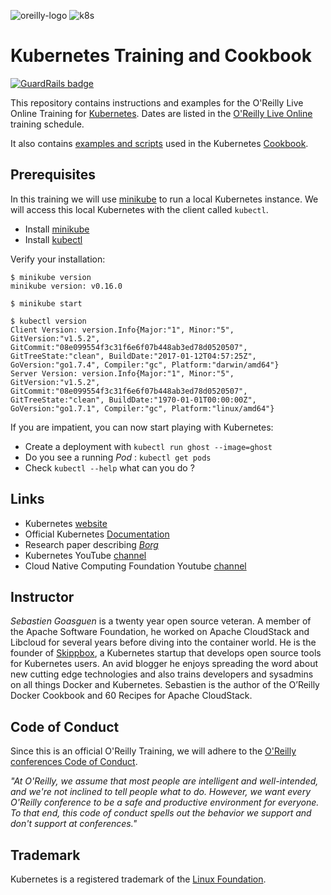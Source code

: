 ![oreilly-logo](./images/oreilly.png) ![k8s](./images/k8s.png)

# Kubernetes Training and Cookbook

[![GuardRails badge](https://badges.production.guardrails.io/bennythejudge/oreilly-kubernetes.svg)](https://www.guardrails.io)

This repository contains instructions and examples for the O'Reilly Live Online Training for [Kubernetes](https://kubernetes.io).
Dates are listed in the [O'Reilly Live Online](https://www.safaribooksonline.com/live-training/) training schedule.

It also contains [examples and scripts](./cookbook) used in the Kubernetes [Cookbook](http://shop.oreilly.com/product/0636920064947.do).

## Prerequisites

In this training we will use [minikube](https://kubernetes.io/docs/getting-started-guides/minikube/) to run a local Kubernetes instance. We will access this local Kubernetes with the client called `kubectl`.

* Install [minikube](https://github.com/kubernetes/minikube/releases)
* Install [kubectl](https://kubernetes.io/docs/user-guide/prereqs/)

Verify your installation:

```
$ minikube version
minikube version: v0.16.0

$ minikube start

$ kubectl version
Client Version: version.Info{Major:"1", Minor:"5", GitVersion:"v1.5.2", GitCommit:"08e099554f3c31f6e6f07b448ab3ed78d0520507", GitTreeState:"clean", BuildDate:"2017-01-12T04:57:25Z", GoVersion:"go1.7.4", Compiler:"gc", Platform:"darwin/amd64"}
Server Version: version.Info{Major:"1", Minor:"5", GitVersion:"v1.5.2", GitCommit:"08e099554f3c31f6e6f07b448ab3ed78d0520507", GitTreeState:"clean", BuildDate:"1970-01-01T00:00:00Z", GoVersion:"go1.7.1", Compiler:"gc", Platform:"linux/amd64"}
```

If you are impatient, you can now start playing with Kubernetes:

* Create a deployment with `kubectl run ghost --image=ghost`
* Do you see a running _Pod_ : `kubectl get pods`
* Check `kubectl --help` what can you do ?

## Links

* Kubernetes [website](https://kubernetes.io)
* Official Kubernetes [Documentation](https://kubernetes.io/docs/)
* Research paper describing [_Borg_](https://research.google.com/pubs/pub43438.html)
* Kubernetes YouTube [channel](https://www.youtube.com/channel/UCZ2bu0qutTOM0tHYa_jkIwg/featured)
* Cloud Native Computing Foundation Youtube [channel](https://www.youtube.com/channel/UCvqbFHwN-nwalWPjPUKpvTA/feed)

## Instructor

*Sebastien Goasguen* is a twenty year open source veteran. A member of the Apache Software Foundation, he worked on Apache CloudStack and Libcloud for several years before diving into the container world. He is the founder of [Skippbox](http://www.skippbox.com), a Kubernetes startup that develops open source tools for Kubernetes users. An avid blogger he enjoys spreading the word about new cutting edge technologies and also trains developers and sysadmins on all things Docker and Kubernetes. Sebastien is the author of the O’Reilly Docker Cookbook and 60 Recipes for Apache CloudStack.

## Code of Conduct

Since this is an official O'Reilly Training, we will adhere to the [O'Reilly conferences Code of Conduct](http://www.oreilly.com/conferences/code-of-conduct.html).

_"At O'Reilly, we assume that most people are intelligent and well-intended, and we're not inclined to tell people what to do. However, we want every O'Reilly conference to be a safe and productive environment for everyone. To that end, this code of conduct spells out the behavior we support and don't support at conferences."_

## Trademark

Kubernetes is a registered trademark of the [Linux Foundation](https://www.linuxfoundation.org/trademark-usage).

